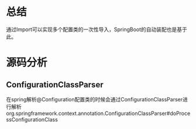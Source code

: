 # 总结
通过Import可以实现多个配置类的一次性导入，SpringBoot的自动装配也是基于此。
# 源码分析
## ConfigurationClassParser
在spring解析@Configuration配置类的时候会通过ConfigurationClassParser进行解析
org.springframework.context.annotation.ConfigurationClassParser#doProcessConfigurationClass
